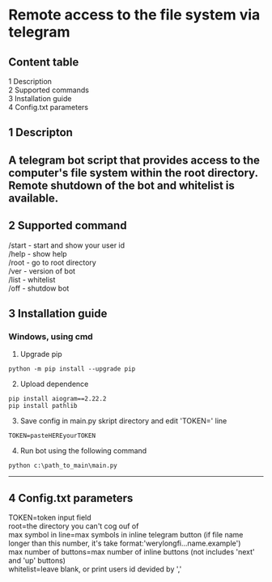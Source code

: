# Remote access to the file system via telegram  
## Content table  
1 Description  
2 Supported commands  
3 Installation guide  
4 Config.txt parameters  

## 1 Descripton  
A telegram bot script that provides access to the computer's file system within the root directory. Remote shutdown of the bot and whitelist is available.
---

## 2 Supported command  
/start - start and show your user id  
/help - show help  
/root - go to root directory  
/ver - version of bot  
/list - whitelist  
/off - shutdow bot  

## 3 Installation guide  
### Windows, using cmd  
1. Upgrade pip  
```
python -m pip install --upgrade pip
```
2. Upload dependence
```
pip install aiogram==2.22.2
pip install pathlib
```
3. Save config in main.py skript directory and edit 'TOKEN=' line
```
TOKEN=pasteHEREyourTOKEN
```
4. Run bot using the following command
```
python c:\path_to_main\main.py
```

---
## 4 Config.txt parameters  

TOKEN=token input field  
root=the directory you can't cog ouf of  
max symbol in line=max symbols in inline telegram button (if file name longer than this number, it's take format:'werylongfi...name.example')  
max number of buttons=max number of inline buttons (not includes 'next' and 'up' buttons)  
whitelist=leave blank, or print users id devided by ','  

